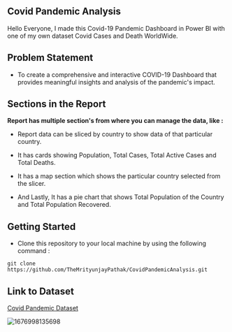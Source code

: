 ## Covid Pandemic Analysis

Hello Everyone, I made this Covid-19 Pandemic Dashboard in Power BI with one of my own dataset Covid Cases and Death WorldWide.

## Problem Statement

- To create a comprehensive and interactive COVID-19 Dashboard that provides meaningful insights and analysis of the pandemic's impact.

## Sections in the Report

**Report has multiple section's from where you can manage the data, like :**

- Report data can be sliced by country to show data of that particular country.

- It has cards showing Population, Total Cases, Total Active Cases and Total Deaths.

- It has a map section which shows the particular country selected from the slicer.

- And Lastly, It has a pie chart that shows Total Population of the Country and Total Population Recovered.

## Getting Started

- Clone this repository to your local machine by using the following command :
```
git clone https://github.com/TheMrityunjayPathak/CovidPandemicAnalysis.git
```

## Link to Dataset
[Covid Pandemic Dataset](https://www.kaggle.com/datasets/themrityunjaypathak/covid-cases-and-deaths-worldwide)

![1676998135698](https://github.com/TheMrityunjayPathak/CovidPandemicAnalysis/assets/123563634/deecdf9c-759c-43e7-bd21-536a8c046148)
